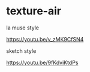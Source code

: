 # texture-air


la muse style

https://youtu.be/v_zMK9CfSN4



sketch style

https://youtu.be/9fKdviKtdPs
